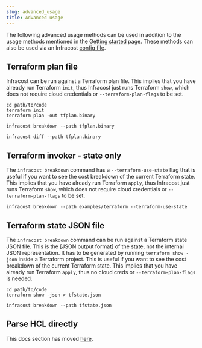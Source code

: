 ```yaml
---
slug: advanced_usage
title: Advanced usage
---
```


The following advanced usage methods can be used in addition to the usage methods mentioned in the [Getting started](/docs/#usage) page. These methods can also be used via an Infracost [config file](/docs/features/config_file).

## Terraform plan file

Infracost can be run against a Terraform plan file. This implies that you have already run Terraform `init`, thus Infracost just runs Terraform `show`, which does not require cloud credentials or `--terraform-plan-flags` to be set.

  ```shell
  cd path/to/code
  terraform init
  terraform plan -out tfplan.binary

  infracost breakdown --path tfplan.binary

  infracost diff --path tfplan.binary
  ```

## Terraform invoker - state only

The `infracost breakdown` command has a `--terraform-use-state` flag that is useful if you want to see the cost breakdown of the current Terraform state. This implies that you have already run Terraform `apply`, thus Infracost just runs Terraform `show`, which does not require cloud credentials or `--terraform-plan-flags` to be set.

  ```shell
  infracost breakdown --path examples/terraform --terraform-use-state
  ```

## Terraform state JSON file

The `infracost breakdown` command can be run against a Terraform state JSON file. This is the [JSON output format] of the state, not the internal JSON representation. It has to be generated by running `terraform show -json` inside a Terraform project. This is useful if you want to see the cost breakdown of the current Terraform state. This implies that you have already run Terraform `apply`, thus no cloud creds or `--terraform-plan-flags` is needed.

  ```shell
  cd path/to/code
  terraform show -json > tfstate.json

  infracost breakdown --path tfstate.json
  ```

## Parse HCL directly

This docs section has moved [here](/docs/features/cli_commands/#option-3-parse-hcl-directly).

